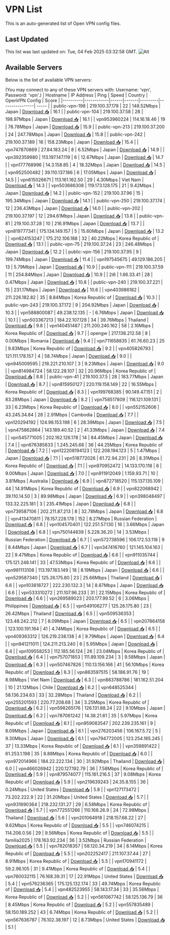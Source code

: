 # VPN List

This is an auto-generated list of Open VPN config files.

## Last Updated

This list was last updated on: Tue, 04 Feb 2025 03:32:58 GMT.
![Alt](https://repobeats.axiom.co/api/embed/186b98318ef1479477931607c1ad7d823f12451f.svg "Repobeats analytics image")

## Available Servers

Below is the list of available VPN servers:

(You may connect to any of these VPN servers with: Username: 'vpn', Password: 'vpn'.)
| Hostname | IP Address | Ping | Speed | Country | OpenVPN Config | Score |
|----------|------------|------|-------|---------|----------------| ----- |
| public-vpn-198 | 219.100.37.178 | 22 | 148.52Mbps | Japan | [Download 📥](./configs/server_0_JP.ovpn) | 16.1 |
| public-vpn-104 | 219.100.37.58 | 28 | 198.97Mbps | Japan | [Download 📥](./configs/server_1_JP.ovpn) | 16.1 |
| vpn953960224 | 114.16.18.46 | 19 | 78.78Mbps | Japan | [Download 📥](./configs/server_2_JP.ovpn) | 15.9 |
| public-vpn-213 | 219.100.37.200 | 24 | 247.78Mbps | Japan | [Download 📥](./configs/server_3_JP.ovpn) | 15.8 |
| public-vpn-242 | 219.100.37.189 | 16 | 158.23Mbps | Japan | [Download 📥](./configs/server_4_JP.ovpn) | 15.4 |
| vpn747870869 | 27.84.183.24 | 8 | 6.52Mbps | Japan | [Download 📥](./configs/server_5_JP.ovpn) | 14.9 |
| vpn392359980 | 113.197.147.119 | 6 | 12.67Mbps | Japan | [Download 📥](./configs/server_6_JP.ovpn) | 14.7 |
| vpn177768996 | 14.3.158.85 | 4 | 18.32Mbps | Japan | [Download 📥](./configs/server_7_JP.ovpn) | 14.5 |
| vpn952500482 | 39.110.137.186 | 6 | 17.05Mbps | Japan | [Download 📥](./configs/server_8_JP.ovpn) | 14.5 |
| vpn615026671 | 113.161.162.50 | 29 | 4.30Mbps | Viet Nam | [Download 📥](./configs/server_9_VN.ovpn) | 14.3 |
| vpn503686308 | 119.173.128.175 | 21 | 9.42Mbps | Japan | [Download 📥](./configs/server_10_JP.ovpn) | 14.2 |
| public-vpn-152 | 219.100.37.96 | 15 | 195.34Mbps | Japan | [Download 📥](./configs/server_11_JP.ovpn) | 14.1 |
| public-vpn-250 | 219.100.37.174 | 12 | 236.43Mbps | Japan | [Download 📥](./configs/server_12_JP.ovpn) | 14.0 |
| public-vpn-202 | 219.100.37.197 | 12 | 294.61Mbps | Japan | [Download 📥](./configs/server_13_JP.ovpn) | 13.8 |
| public-vpn-81 | 219.100.37.28 | 10 | 216.91Mbps | Japan | [Download 📥](./configs/server_14_JP.ovpn) | 13.7 |
| vpn819777341 | 175.134.149.157 | 5 | 15.60Mbps | Japan | [Download 📥](./configs/server_15_JP.ovpn) | 13.2 |
| vpn624153247 | 175.212.106.188 | 32 | 40.22Mbps | Korea Republic of | [Download 📥](./configs/server_16_KR.ovpn) | 13.1 |
| public-vpn-75 | 219.100.37.24 | 23 | 246.48Mbps | Japan | [Download 📥](./configs/server_17_JP.ovpn) | 12.2 |
| public-vpn-156 | 219.100.37.95 | 9 | 199.74Mbps | Japan | [Download 📥](./configs/server_18_JP.ovpn) | 11.4 |
| vpn197545675 | 49.129.186.205 | 13 | 5.79Mbps | Japan | [Download 📥](./configs/server_19_JP.ovpn) | 10.9 |
| public-vpn-111 | 219.100.37.59 | 11 | 254.84Mbps | Japan | [Download 📥](./configs/server_20_JP.ovpn) | 10.9 |
| 2i6 | 1.66.33.41 | 28 | 0.47Mbps | Japan | [Download 📥](./configs/server_21_JP.ovpn) | 10.8 |
| public-vpn-240 | 219.100.37.221 | 15 | 231.17Mbps | Japan | [Download 📥](./configs/server_22_JP.ovpn) | 10.6 |
| vpn403986182 | 211.226.182.82 | 35 | 8.84Mbps | Korea Republic of | [Download 📥](./configs/server_23_KR.ovpn) | 10.3 |
| public-vpn-243 | 219.100.37.172 | 9 | 204.92Mbps | Japan | [Download 📥](./configs/server_24_JP.ovpn) | 10.3 |
| vpn588800087 | 49.238.12.135 | - | 6.76Mbps | Japan | [Download 📥](./configs/server_25_JP.ovpn) | 10.1 |
| vpn503367213 | 184.22.107.128 | 34 | 39.76Mbps | Thailand | [Download 📥](./configs/server_26_TH.ovpn) | 9.8 |
| vpn140451487 | 211.200.240.162 | 58 | 2.16Mbps | Korea Republic of | [Download 📥](./configs/server_27_KR.ovpn) | 9.7 |
| opengw | 217.138.212.58 | 8 | 0.00Mbps | Romania | [Download 📥](./configs/server_28_RO.ovpn) | 9.4 |
| vpn711658835 | 61.76.60.23 | 25 | 9.83Mbps | Korea Republic of | [Download 📥](./configs/server_29_KR.ovpn) | 9.2 |
| vpn405826793 | 121.111.178.157 | 4 | 58.74Mbps | Japan | [Download 📥](./configs/server_30_JP.ovpn) | 9.0 |
| vpn945009595 | 218.221.210.107 | 3 | 9.23Mbps | Japan | [Download 📥](./configs/server_31_JP.ovpn) | 9.0 |
| vpn814984724 | 58.122.28.107 | 32 | 20.96Mbps | Korea Republic of | [Download 📥](./configs/server_32_KR.ovpn) | 8.8 |
| public-vpn-41 | 219.100.37.5 | 28 | 183.77Mbps | Japan | [Download 📥](./configs/server_33_JP.ovpn) | 8.7 |
| vpn815950127 | 220.119.158.149 | 22 | 16.55Mbps | Korea Republic of | [Download 📥](./configs/server_34_KR.ovpn) | 8.3 |
| vpn199768385 | 90.149.47.151 | 2 | 83.28Mbps | Japan | [Download 📥](./configs/server_35_JP.ovpn) | 8.2 |
| vpn758517809 | 116.121.109.131 | 33 | 6.23Mbps | Korea Republic of | [Download 📥](./configs/server_36_KR.ovpn) | 8.0 |
| vpn552152606 | 43.245.34.84 | 28 | 2.91Mbps | Cambodia | [Download 📥](./configs/server_37_KH.ovpn) | 7.7 |
| vpn120294192 | 124.98.153.198 | 6 | 28.39Mbps | Japan | [Download 📥](./configs/server_38_JP.ovpn) | 7.5 |
| vpn475862864 | 143.189.40.52 | 2 | 41.33Mbps | Japan | [Download 📥](./configs/server_39_JP.ovpn) | 7.4 |
| vpn545771005 | 202.162.126.178 | 14 | 84.45Mbps | Japan | [Download 📥](./configs/server_40_JP.ovpn) | 7.4 |
| vpn676385833 | 1.245.245.68 | 36 | 44.25Mbps | Korea Republic of | [Download 📥](./configs/server_41_KR.ovpn) | 7.2 |
| vpn122208194123 | 122.208.194.123 | 5 | 1.47Mbps | Japan | [Download 📥](./configs/server_42_JP.ovpn) | 7.1 |
| vpn518772026 | 61.72.94.231 | 26 | 8.31Mbps | Korea Republic of | [Download 📥](./configs/server_43_KR.ovpn) | 7.1 |
| vpn970952472 | 14.133.170.118 | 6 | 9.00Mbps | Japan | [Download 📥](./configs/server_44_JP.ovpn) | 7.0 |
| vpn911912049 | 1.159.93.71 | 10 | 3.81Mbps | Australia | [Download 📥](./configs/server_45_AU.ovpn) | 6.9 |
| vpn872718520 | 115.137.135.109 | 44 | 14.91Mbps | Korea Republic of | [Download 📥](./configs/server_46_KR.ovpn) | 6.9 |
| vpn822068942 | 39.110.14.50 | 3 | 89.98Mbps | Japan | [Download 📥](./configs/server_47_JP.ovpn) | 6.9 |
| vpn398048497 | 133.32.225.181 | 3 | 235.41Mbps | Japan | [Download 📥](./configs/server_48_JP.ovpn) | 6.8 |
| vpn739587106 | 202.211.87.213 | 8 | 32.78Mbps | Japan | [Download 📥](./configs/server_49_JP.ovpn) | 6.8 |
| vpn413470811 | 78.157.228.178 | 152 | 8.27Mbps | Russian Federation | [Download 📥](./configs/server_50_RU.ovpn) | 6.8 |
| vpn104570401 | 122.251.57.130 | 16 | 3.66Mbps | Japan | [Download 📥](./configs/server_51_JP.ovpn) | 6.8 |
| vpn750144839 | 5.228.36.20 | 14 | 3.53Mbps | Russian Federation | [Download 📥](./configs/server_52_RU.ovpn) | 6.7 |
| vpn572738596 | 106.172.53.118 | 9 | 8.44Mbps | Japan | [Download 📥](./configs/server_53_JP.ovpn) | 6.7 |
| vpn347416760 | 121.145.104.163 | 22 | 9.47Mbps | Korea Republic of | [Download 📥](./configs/server_54_KR.ovpn) | 6.6 |
| vpn911035744 | 175.121.248.141 | 33 | 47.53Mbps | Korea Republic of | [Download 📥](./configs/server_55_KR.ovpn) | 6.6 |
| vpn981113108 | 113.197.183.149 | 18 | 8.19Mbps | Japan | [Download 📥](./configs/server_56_JP.ovpn) | 6.6 |
| vpn529587340 | 125.26.175.80 | 23 | 25.66Mbps | Thailand | [Download 📥](./configs/server_57_TH.ovpn) | 6.6 |
| vpn103818727 | 222.230.132.3 | 14 | 8.87Mbps | Japan | [Download 📥](./configs/server_58_JP.ovpn) | 6.6 |
| vpn533310272 | 211.107.96.233 | 31 | 22.15Mbps | Korea Republic of | [Download 📥](./configs/server_59_KR.ovpn) | 6.6 |
| vpn269589023 | 203.177.99.52 | 6 | 3.06Mbps | Philippines | [Download 📥](./configs/server_60_PH.ovpn) | 6.5 |
| vpn549106277 | 125.26.175.80 | 23 | 26.42Mbps | Thailand | [Download 📥](./configs/server_61_TH.ovpn) | 6.5 |
| vpn509536353 | 123.48.242.212 | 7 | 8.09Mbps | Japan | [Download 📥](./configs/server_62_JP.ovpn) | 6.5 |
| vpn207864158 | 123.100.191.164 | 41 | 4.74Mbps | Korea Republic of | [Download 📥](./configs/server_63_KR.ovpn) | 6.5 |
| vpn409363312 | 126.219.238.138 | 4 | 9.79Mbps | Japan | [Download 📥](./configs/server_64_JP.ovpn) | 6.4 |
| vpn941211011 | 124.211.213.240 | 6 | 5.95Mbps | Japan | [Download 📥](./configs/server_65_JP.ovpn) | 6.4 |
| vpn109558253 | 112.185.56.124 | 26 | 23.04Mbps | Korea Republic of | [Download 📥](./configs/server_66_KR.ovpn) | 6.4 |
| vpn757071853 | 111.89.109.234 | 3 | 9.58Mbps | Japan | [Download 📥](./configs/server_67_JP.ovpn) | 6.3 |
| vpn507467826 | 110.13.156.166 | 41 | 56.10Mbps | Korea Republic of | [Download 📥](./configs/server_68_KR.ovpn) | 6.3 |
| vpn863597515 | 58.186.91.76 | 19 | 8.98Mbps | Viet Nam | [Download 📥](./configs/server_69_VN.ovpn) | 6.3 |
| vpn883788786 | 181.162.51.204 | 10 | 21.12Mbps | Chile | [Download 📥](./configs/server_70_CL.ovpn) | 6.2 |
| vpn648525344 | 58.136.234.63 | 33 | 32.28Mbps | Thailand | [Download 📥](./configs/server_71_TH.ovpn) | 6.2 |
| vpn255201593 | 220.77.208.68 | 34 | 3.25Mbps | Korea Republic of | [Download 📥](./configs/server_72_KR.ovpn) | 6.2 |
| vpn598265176 | 126.131.88.24 | 22 | 9.10Mbps | Japan | [Download 📥](./configs/server_73_JP.ovpn) | 6.2 |
| vpn787061242 | 14.38.21.61 | 35 | 5.97Mbps | Korea Republic of | [Download 📥](./configs/server_74_KR.ovpn) | 6.1 |
| vpn959083547 | 202.239.235.161 | 9 | 8.09Mbps | Japan | [Download 📥](./configs/server_75_JP.ovpn) | 6.1 |
| vpn276203456 | 106.167.5.72 | 5 | 9.30Mbps | Japan | [Download 📥](./configs/server_76_JP.ovpn) | 6.1 |
| vpn794772005 | 123.254.185.245 | 37 | 13.33Mbps | Korea Republic of | [Download 📥](./configs/server_77_KR.ovpn) | 6.1 |
| vpn359891422 | 61.253.1.198 | 35 | 8.88Mbps | Korea Republic of | [Download 📥](./configs/server_78_KR.ovpn) | 6.0 |
| vpn972014966 | 184.22.222.134 | 30 | 31.92Mbps | Thailand | [Download 📥](./configs/server_79_TH.ovpn) | 6.0 |
| vpn466026942 | 220.127.192.79 | 36 | 7.58Mbps | Korea Republic of | [Download 📥](./configs/server_80_KR.ovpn) | 5.9 |
| vpn879574077 | 115.161.216.5 | 37 | 9.08Mbps | Korea Republic of | [Download 📥](./configs/server_81_KR.ovpn) | 5.9 |
| vpn219639243 | 24.35.8.155 | 36 | 0.24Mbps | United States | [Download 📥](./configs/server_82_US.ovpn) | 5.8 |
| vpn127173472 | 73.202.222.9 | 22 | 31.20Mbps | United States | [Download 📥](./configs/server_83_US.ovpn) | 5.7 |
| vpn931690364 | 218.232.131.27 | 29 | 6.58Mbps | Korea Republic of | [Download 📥](./configs/server_84_KR.ovpn) | 5.7 |
| vpn772551266 | 110.168.26.9 | 24 | 72.98Mbps | Thailand | [Download 📥](./configs/server_85_TH.ovpn) | 5.6 |
| vpn201064918 | 218.157.68.22 | 27 | 9.62Mbps | Korea Republic of | [Download 📥](./configs/server_86_KR.ovpn) | 5.5 |
| vpn746074215 | 114.206.0.56 | 29 | 9.56Mbps | Korea Republic of | [Download 📥](./configs/server_87_KR.ovpn) | 5.5 |
| familia2025 | 178.163.92.234 | 36 | 3.52Mbps | Russian Federation | [Download 📥](./configs/server_88_RU.ovpn) | 5.5 |
| vpn782018357 | 58.120.34.219 | 34 | 8.14Mbps | Korea Republic of | [Download 📥](./configs/server_89_KR.ovpn) | 5.5 |
| vpn202252417 | 211.107.37.44 | 27 | 8.91Mbps | Korea Republic of | [Download 📥](./configs/server_90_KR.ovpn) | 5.5 |
| vpn170941172 | 59.2.96.105 | 31 | 9.41Mbps | Korea Republic of | [Download 📥](./configs/server_91_KR.ovpn) | 5.4 |
| vpn760032115 | 76.168.39.31 | 17 | 22.91Mbps | United States | [Download 📥](./configs/server_92_US.ovpn) | 5.4 |
| vpn576236365 | 175.125.132.174 | 33 | 49.74Mbps | Korea Republic of | [Download 📥](./configs/server_93_KR.ovpn) | 5.4 |
| vpn482523955 | 58.143.17.34 | 33 | 35.56Mbps | Korea Republic of | [Download 📥](./configs/server_94_KR.ovpn) | 5.2 |
| vpn561067742 | 58.125.136.79 | 36 | 8.45Mbps | Korea Republic of | [Download 📥](./configs/server_95_KR.ovpn) | 5.2 |
| vpn557835489 | 58.150.189.252 | 43 | 6.74Mbps | Korea Republic of | [Download 📥](./configs/server_96_KR.ovpn) | 5.2 |
| vpn567636787 | 76.102.38.197 | 12 | 8.73Mbps | United States | [Download 📥](./configs/server_97_US.ovpn) | 5.1 |
